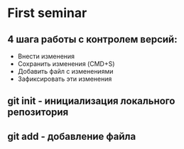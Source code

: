 # First seminar

## 4 шага работы с контролем версий:

* Внести изменения
* Сохранить изменения (CMD+S)
* Добавить файл с изменениями
* Зафиксировать эти изменения

## git init - инициализация локального репозитория

## git add - добавление файла
